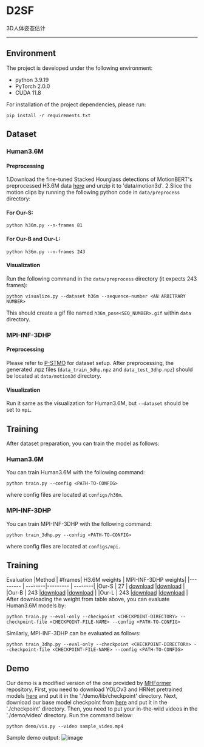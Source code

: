 # D2SF
3D人体姿态估计
****
## Environment
The project is developed under the following environment:
* python 3.9.19
* PyTorch 2.0.0
* CUDA 11.8

For installation of the project dependencies, please run:
```
pip install -r requirements.txt
```
## Dataset
### Human3.6M
#### Preprocessing
1.Download the fine-tuned Stacked Hourglass detections of MotionBERT's preprocessed H3.6M data [here](https://onedrive.live.com/?authkey=%21AMG5RlzJp%2D7yTNw&id=A5438CD242871DF0%21206&cid=A5438CD242871DF0&parId=root&parQt=sharedby&o=OneUp) and unzip it to 'data/motion3d'.
2.Slice the motion clips by running the following python code in `data/preprocess` directory:
#### For Our-S:
```
python h36m.py --n-frames 81
```
#### For Our-B and Our-L:
```
python h36m.py --n-frames 243
```
#### Visualization
Run the following command in the `data/preprocess` directory (it expects 243 frames):
```
python visualize.py --dataset h36m --sequence-number <AN ARBITRARY NUMBER>
```
This should create a gif file named `h36m_pose<SEQ_NUMBER>.gif` within `data` directory.
### MPI-INF-3DHP
#### Preprocessing
Please refer to [P-STMO](https://github.com/paTRICK-swk/P-STMO#mpi-inf-3dhp) for dataset setup. After preprocessing, the generated .npz files (`data_train_3dhp.npz` and `data_test_3dhp.npz`) should be located at `data/motion3d` directory.
#### Visualization
Run it same as the visualization for Human3.6M, but `--dataset` should be set to `mpi`.
## Training
After dataset preparation, you can train the model as follows:
### Human3.6M
You can train Human3.6M with the following command:
```
python train.py --config <PATH-TO-CONFIG>
```
where config files are located at `configs/h36m`. 
### MPI-INF-3DHP
You can train MPI-INF-3DHP with the following command:
```
python train_3dhp.py --config <PATH-TO-CONFIG>
```
where config files are located at `configs/mpi`.
## Training
Evaluation
|Method  | #frames| H3.6M weights  | MPI-INF-3DHP weights|
|--------- | --------|--------- | --------|
|Our-S  | 27 | [download](https://pan.baidu.com/disk/main#/index?category=all&path=%2Fcheckpoint) |[download](https://pan.baidu.com/disk/main#/index?category=all&path=%2Fcheckpoint) |
|Our-B  | 243 |[download](https://pan.baidu.com/disk/main#/index?category=all&path=%2Fcheckpoint) |[download](https://pan.baidu.com/disk/main#/index?category=all&path=%2Fcheckpoint) |
|Our-L  | 243 |[download](https://pan.baidu.com/disk/main#/index?category=all&path=%2Fcheckpoint) |[download](https://pan.baidu.com/disk/main#/index?category=all&path=%2Fcheckpoint) |
After downloading the weight from table above, you can evaluate Human3.6M models by:
```
python train.py --eval-only --checkpoint <CHECKPOINT-DIRECTORY> --checkpoint-file <CHECKPOINT-FILE-NAME> --config <PATH-TO-CONFIG>
```
Similarly, MPI-INF-3DHP can be evaluated as follows:
```
python train_3dhp.py --eval-only --checkpoint <CHECKPOINT-DIRECTORY> --checkpoint-file <CHECKPOINT-FILE-NAME> --config <PATH-TO-CONFIG>
```
## Demo
Our demo is a modified version of the one provided by [MHFormer](https://github.com/Vegetebird/MHFormer) repository. First, you need to download YOLOv3 and HRNet pretrained models [here](https://drive.google.com/drive/folders/1_ENAMOsPM7FXmdYRbkwbFHgzQq_B_NQA) and put it in the './demo/lib/checkpoint' directory. Next, download our base model checkpoint from [here](https://drive.google.com/file/d/1Iii5EwsFFm9_9lKBUPfN8bV5LmfkNUMP/view) and put it in the './checkpoint' directory. Then, you need to put your in-the-wild videos in the './demo/video' directory.
Run the command below:
```
python demo/vis.py --video sample_video.mp4
```
Sample demo output:
![image](https://github.com/Cuinanc/D2SF/blob/main/tinywow_sample_video_80164781.gif)






























